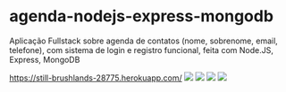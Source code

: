# agenda-nodejs-express-mongodb
Aplicação Fullstack sobre agenda de contatos (nome, sobrenome, email, telefone), com sistema de login e registro funcional, feita com Node.JS, Express, MongoDB 

 https://still-brushlands-28775.herokuapp.com/ 
    <img src="https://img.shields.io/badge/NPM-%23000000.svg?style=for-the-badge&logo=npm&logoColor=white"/>
    <img src="https://img.shields.io/badge/Node.js-43853D?style=for-the-badge&logo=node.js&logoColor=white"/>
    <img src="https://img.shields.io/badge/Express.js-404D59?style=for-the-badge"/>
    <img src="https://img.shields.io/badge/MongoDB-4EA94B?style=for-the-badge&logo=mongodb&logoColor=white"/>
